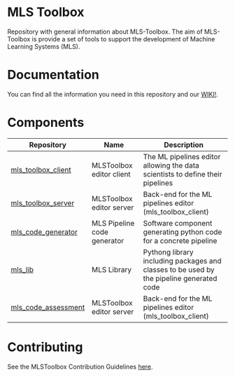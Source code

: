 # MLS Toolbox
Repository with general information about MLS-Toolbox. The aim of MLS-Toolbox is provide a set of tools to support the development of Machine Learning Systems (MLS).

# Documentation

You can find all the information you need in this repository and our [WIKI!](https://github.com/MLS-Toobox/mls_toolbox/wiki).

# Components

| Repository | Name | Description |
| ---| ---- | ----------- |
| [mls_toolbox_client](https://github.com/MLS-Toobox/mls_toolbox_client) | MLSToolbox editor client | The ML pipelines editor allowing the data scientists to define their pipelines |
| [mls_toolbox_server](https://github.com/MLS-Toobox/mls_toolbox_server) | MLSToolbox editor server | Back-end for the ML pipelines editor (mls_toolbox_client) |
| [mls_code_generator](https://github.com/MLS-Toobox/mls_code_generator) | MLS Pipeline code generator | Software component generating python code for a concrete pipeline |
| [mls_lib](https://github.com/MLS-Toobox/mls_lib) | MLS Library | Pythong library including packages and classes to be used by the pipeline generated code |
| [mls_code_assessment](https://github.com/MLS-Toobox/mls_code_assessment) | MLSToolbox editor server | Back-end for the ML pipelines editor (mls_toolbox_client) |

# Contributing
See the MLSToolbox Contribution Guidelines [here](https://github.com/MLS-Toobox/mls_toolbox/blob/main/CONTRIBUTING.md).
